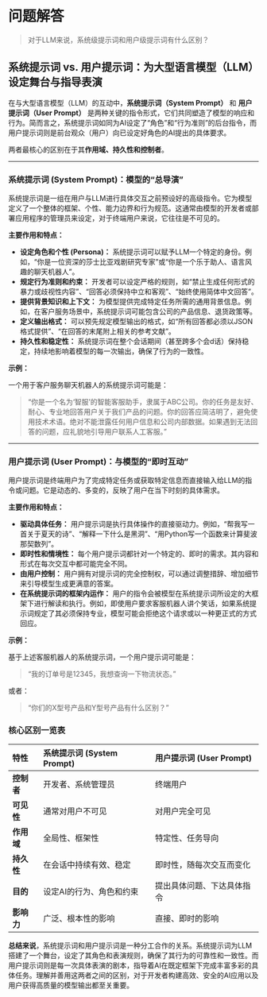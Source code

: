 # 问题解答

> 对于LLM来说，系统级提示词和用户级提示词有什么区别？

## 系统提示词 vs. 用户提示词：为大型语言模型（LLM）设定舞台与指导表演

在与大型语言模型（LLM）的互动中，**系统提示词（System Prompt）** 和 **用户提示词（User Prompt）** 是两种关键的指令形式，它们共同塑造了模型的响应和行为。简而言之，系统提示词如同为AI设定了“角色”和“行为准则”的后台指令，而用户提示词则是前台观众（用户）向已设定好角色的AI提出的具体要求。

两者最核心的区别在于其**作用域、持久性和控制者**。

---

### 系统提示词 (System Prompt)：模型的“总导演”

系统提示词是一组在用户与LLM进行具体交互之前预设好的高级指令。它为模型定义了一个整体的框架、个性、能力边界和行为规范。这通常由模型的开发者或部署应用程序的管理员来设定，对于终端用户来说，它往往是不可见的。

**主要作用和特点：**

* **设定角色和个性 (Persona)：** 系统提示词可以赋予LLM一个特定的身份。例如，“你是一位资深的莎士比亚戏剧研究专家”或“你是一个乐于助人、语言风趣的聊天机器人”。
* **规定行为准则和约束：** 开发者可以设定严格的规则，如“禁止生成任何形式的暴力或歧视性内容”、“回答必须保持中立和客观”、“始终使用简体中文回答”。
* **提供背景知识和上下文：** 为模型提供完成特定任务所需的通用背景信息。例如，在客户服务场景中，系统提示词可能包含公司的产品信息、退货政策等。
* **定义输出格式：** 可以预先规定模型输出的格式，如“所有回答都必须以JSON格式提供”、“在回答的末尾附上相关的参考文献”。
* **持久性和稳定性：** 系统提示词在整个会话期间（甚至跨多个会d话）保持稳定，持续地影响着模型的每一次输出，确保了行为的一致性。

**示例：**

一个用于客户服务聊天机器人的系统提示词可能是：
> “你是一个名为‘智服’的智能客服助手，隶属于ABC公司。你的任务是友好、耐心、专业地回答用户关于我们产品的问题。你的回答应简洁明了，避免使用技术术语。绝对不能泄露任何用户信息和公司内部数据。如果遇到无法回答的问题，应礼貌地引导用户联系人工客服。”

---

### 用户提示词 (User Prompt)：与模型的“即时互动”

用户提示词是终端用户为了完成特定任务或获取特定信息而直接输入给LLM的指令或问题。它是动态的、多变的，反映了用户在当下时刻的具体需求。

**主要作用和特点：**

* **驱动具体任务：** 用户提示词是执行具体操作的直接驱动力。例如，“帮我写一首关于夏天的诗”、“解释一下什么是黑洞”、“用Python写一个函数来计算斐波那契数列”。
* **即时性和情境性：** 每个用户提示词都针对一个特定的、即时的需求。其内容和形式在每次交互中都可能完全不同。
* **由用户控制：** 用户拥有对提示词的完全控制权，可以通过调整措辞、增加细节来引导模型生成更满意的答案。
* **在系统提示词的框架内运作：** 用户的指令会被模型在系统提示词所设定的大框架下进行解读和执行。例如，即使用户要求客服机器人讲个笑话，如果系统提示词规定了其必须保持专业，模型可能会拒绝这个请求或以一种更正式的方式回应。

**示例：**

基于上述客服机器人的系统提示词，一个用户提示词可能是：
> “我的订单号是12345，我想查询一下物流状态。”

或者：
> “你们的X型号产品和Y型号产品有什么区别？”

### 核心区别一览表

| 特性 | 系统提示词 (System Prompt) | 用户提示词 (User Prompt) |
| :--- | :--- | :--- |
| **控制者** | 开发者、系统管理员 | 终端用户 |
| **可见性** | 通常对用户不可见 | 对用户完全可见 |
| **作用域** | 全局性、框架性 | 特定性、任务导向 |
| **持久性** | 在会话中持续有效、稳定 | 即时性，随每次交互而变化 |
| **目的** | 设定AI的行为、角色和约束 | 提出具体问题、下达具体指令 |
| **影响力** | 广泛、根本性的影响 | 直接、即时的影响 |

**总结来说**，系统提示词和用户提示词是一种分工合作的关系。系统提示词为LLM搭建了一个舞台，设定了其角色和表演规则，确保了其行为的可靠性和一致性。而用户提示词则是每一次具体表演的剧本，指导着AI在既定框架下完成丰富多彩的具体任务。理解并善用这两者之间的区别，对于开发者构建高效、安全的AI应用以及用户获得高质量的模型输出都至关重要。
